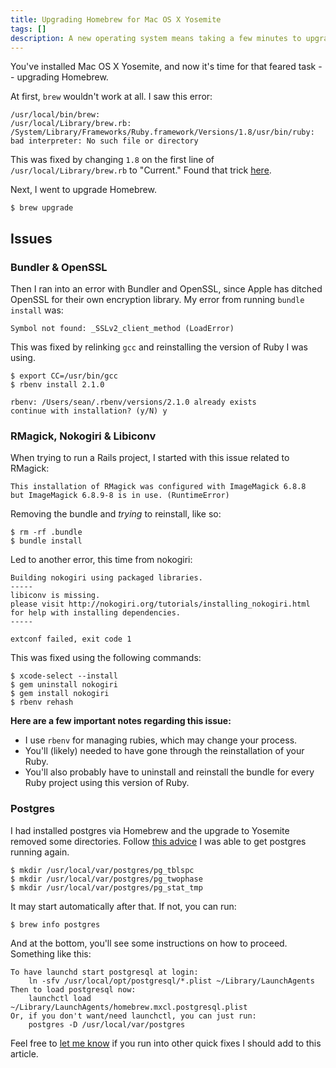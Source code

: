 ```yaml
---
title: Upgrading Homebrew for Mac OS X Yosemite
tags: []
description: A new operating system means taking a few minutes to upgrade Homebrew. Here is how I went through the process.
---
```


You've installed Mac OS X Yosemite, and now it's time for that feared task -- upgrading Homebrew.

At first, `brew` wouldn't work at all. I saw this error:

    /usr/local/bin/brew:
    /usr/local/Library/brew.rb:
    /System/Library/Frameworks/Ruby.framework/Versions/1.8/usr/bin/ruby:
    bad interpreter: No such file or directory

This was fixed by changing `1.8` on the first line of `/usr/local/Library/brew.rb` to "Current." Found that trick [here](http://blog.ic3man.gr/2014/06/homebrew-ruby-bad-interpreter-no-such-file-or-directory/).

Next, I went to upgrade Homebrew.

    $ brew upgrade

## Issues

### Bundler & OpenSSL

Then I ran into an error with Bundler and OpenSSL, since Apple has ditched OpenSSL for their own encryption library. My error from running `bundle install` was:

    Symbol not found: _SSLv2_client_method (LoadError)

This was fixed by relinking `gcc` and reinstalling the version of Ruby I was using.

    $ export CC=/usr/bin/gcc
    $ rbenv install 2.1.0

    rbenv: /Users/sean/.rbenv/versions/2.1.0 already exists
    continue with installation? (y/N) y

### RMagick, Nokogiri & Libiconv

When trying to run a Rails project, I started with this issue related to RMagick:

    This installation of RMagick was configured with ImageMagick 6.8.8
    but ImageMagick 6.8.9-8 is in use. (RuntimeError)

Removing the bundle and _trying_ to reinstall, like so:

    $ rm -rf .bundle
    $ bundle install

Led to another error, this time from nokogiri:

    Building nokogiri using packaged libraries.
    -----
    libiconv is missing.
    please visit http://nokogiri.org/tutorials/installing_nokogiri.html
    for help with installing dependencies.
    -----

    extconf failed, exit code 1

This was fixed using the following commands:

    $ xcode-select --install
    $ gem uninstall nokogiri
    $ gem install nokogiri
    $ rbenv rehash

**Here are a few important notes regarding this issue:**

- I use `rbenv` for managing rubies, which may change your process.
- You'll (likely) needed to have gone through the reinstallation of your Ruby.
- You'll also probably have to uninstall and reinstall the bundle for every Ruby project using this version of Ruby.

### Postgres

I had installed postgres via Homebrew and the upgrade to Yosemite removed some directories. Follow [this advice](http://stackoverflow.com/a/26001639/2241124) I was able to get postgres running again.

    $ mkdir /usr/local/var/postgres/pg_tblspc
    $ mkdir /usr/local/var/postgres/pg_twophase
    $ mkdir /usr/local/var/postgres/pg_stat_tmp

It may start automatically after that. If not, you can run:

    $ brew info postgres

And at the bottom, you'll see some instructions on how to proceed. Something like this:

    To have launchd start postgresql at login:
        ln -sfv /usr/local/opt/postgresql/*.plist ~/Library/LaunchAgents
    Then to load postgresql now:
        launchctl load ~/Library/LaunchAgents/homebrew.mxcl.postgresql.plist
    Or, if you don't want/need launchctl, you can just run:
        postgres -D /usr/local/var/postgres

Feel free to [let me know](http://twitter.com/seancdavis29) if you run into other quick fixes I should add to this article.
